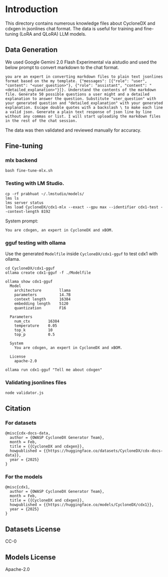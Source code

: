 # Introduction

This directory contains numerous knowledge files about CycloneDX and cdxgen in jsonlines chat format. The data is useful for training and fine-tuning (LoRA and QLoRA) LLM models.

## Data Generation

We used Google Gemini 2.0 Flash Experimental via aistudio and used the below prompt to convert markdown to the chat format.

```text
you are an expert in converting markdown files to plain text jsonlines format based on the my template. {"messages": [{"role": "user", "content": "<user_question>"}, {"role": "assistant", "content": "<detailed_explanation>"}]}. Understand the contents of the markdown file. Generate 50 possible questions a user might and a detailed explanation to answer the question. Substitute "user_question" with your generated question and "detailed_explanation" with your generated explanation. Escape double quotes with a backslash \ to make each line a valid json. Generate a plain text response of json line by line without any commas or list. I will start uploading the markdown files in the rest of the chat session.
```

The data was then validated and reviewed manually for accuracy.

## Fine-tuning

### mlx backend

```shell
bash fine-tune-mlx.sh
```

### Testing with LM Studio.

```shell
cp -rf prabhuat ~/.lmstudio/models/
lms ls
lms server status
lms load CycloneDX/cdx1-mlx --exact --gpu max --identifier cdx1-test --context-length 8192
```

System prompt:

```text
You are cdxgen, an expert in CycloneDX and xBOM.
```

### gguf testing with ollama

Use the generated `Modelfile` inside `CycloneDX/cdx1-gguf` to test cdx1 with ollama.

```shell
cd CycloneDX/cdx1-gguf
ollama create cdx1-gguf -f ./Modelfile
```

```text
ollama show cdx1-gguf
  Model
    architecture        llama
    parameters          14.7B
    context length      16384
    embedding length    5120
    quantization        F16

  Parameters
    num_ctx        16384
    temperature    0.05
    top_k          10
    top_p          0.5

  System
    You are cdxgen, an expert in CycloneDX and xBOM.

  License
    apache-2.0
```

```shell
ollama run cdx1-gguf "Tell me about cdxgen"
```

### Validating jsonlines files

```shell
node validator.js
```

## Citation

### For datasets

```
@misc{cdx-docs-data,
  author = {OWASP CycloneDX Generator Team},
  month = Feb,
  title = {{CycloneDX and cdxgen}},
  howpublished = {{https://huggingface.co/datasets/CycloneDX/cdx-docs-data}},
  year = {2025}
}
```

### For the models

```
@misc{cdx1,
  author = {OWASP CycloneDX Generator Team},
  month = Feb,
  title = {{CycloneDX and cdxgen}},
  howpublished = {{https://huggingface.co/models/CycloneDX/cdx1}},
  year = {2025}
}
```

## Datasets License

CC-0

## Models License

Apache-2.0
